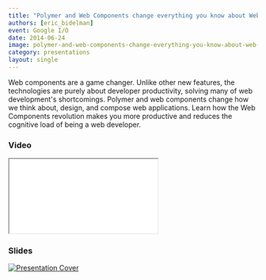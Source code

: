 ```yaml
---
title: "Polymer and Web Components change everything you know about Web development"
authors: [eric_bidelman]
event: Google I/O
date: 2014-06-24
image: polymer-and-web-components-change-everything-you-know-about-web-development-at-io.jpg
category: presentations
layout: single
---
```


Web components are a game changer. Unlike other new features, the technologies
are purely about developer productivity, solving many of web development's
shortcomings. Polymer and web components change how we think about, design, and
compose web applications. Learn how the Web Components revolution makes you more
productive and reduces the cognitive load of being a web developer.

<!-- Excerpt -->

### Video

<div class="iframe-wrap">
    <iframe src="//www.youtube.com/embed/8OJ7ih8EE7s" itemprop="video"></iframe>
</div>

### Slides

<a href="http://polymer-change.appspot.com/">
    <img src="../../img/stories/polymer-and-web-components-change-everything-you-know-about-web-development-at-io-cover.jpg" alt="Presentation Cover">
</a>
